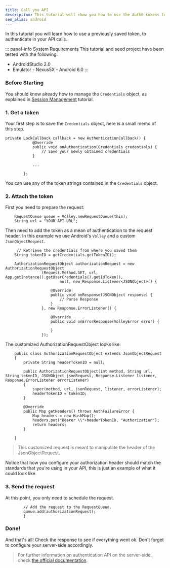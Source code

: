 ```yaml
---
title: Call you API
description: This tutorial will show you how to use the Auth0 tokens to make authenticated API calls.
seo_alias: android
---
```



In this tutorial you will learn how to use a previously saved token, to authenticate in your API calls.

::: panel-info System Requirements
This tutorial and seed project have been tested with the following:

* AndroidStudio 2.0
* Emulator - Nexus5X - Android 6.0 
  :::


### Before Starting

You should know already how to manage the `Credentials` object, as explained in [Session Management](03-session-handling.md) tutorial.

### 1. Get a token

Your first step is to save the `Credentials` object, here is a small memo of this step.

```android
private LockCallback callback = new AuthenticationCallback() {
            @Override
            public void onAuthentication(Credentials credentials) {
				// Save your newly obtained credentials
            }

            ...
            
        };
```
You can use any of the token strings contained in the `Credentials` object.

### 2. Attach the token

First you need to prepare the request:

```android
	RequestQueue queue = Volley.newRequestQueue(this);
    String url = "YOUR API URL";
```

Then need to add the token as a mean of authentication to the request header. In this example we use Android's `Volley` and a custom `JsonObjectRequest`.
   
```android     
	 // Retrieve the credentials from where you saved them
    String tokenID = getCredentials.getTokenID();

    AuthorizationRequestObject authorizationRequest = new AuthorizationRequestObject
                (Request.Method.GET, url, App.getInstance().getUserCredentials().getIdToken(),
                        null, new Response.Listener<JSONObject>() {

                    @Override
                    public void onResponse(JSONObject response) {
                        // Parse Response
                    }
                }, new Response.ErrorListener() {

                    @Override
                    public void onErrorResponse(VolleyError error) {

                    }
                });
```

The customized AuthorizationRequestObject looks like:

```android
	public class AuthorizationRequestObject extends JsonObjectRequest
    {
        private String headerTokenID = null;

        public AuthorizationRequestObject(int method, String url, String tokenID, JSONObject jsonRequest, Response.Listener listener, Response.ErrorListener errorListener)
        {
            super(method, url, jsonRequest, listener, errorListener);
            headerTokenID = tokenID;
        }

        @Override
        public Map getHeaders() throws AuthFailureError {
            Map headers = new HashMap();
            headers.put("Bearer \\"+headerTokenID, "Authorization");
            return headers;
        }

    }
```
	
> This customized request is meant to manipulate the header of the JsonObjectRequest.	
	
Notice that how you configure your authorization header should match the standards that you're using in your API, this is just an example of what it could look like.
	
       
### 3. Send the request

At this point, you only need to schedule the request.

```android
		// Add the request to the RequestQueue.
        queue.add(authorizationRequest);        
        }      
```

### Done!

And that's all! Check the response to see if everything went ok.
Don't forget to configure your server-side accordingly.

> For further information on authentication API on the server-side, check [the official documentation](https://auth0.com/docs/api/authentication).


